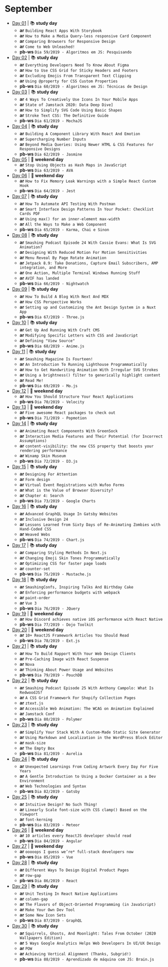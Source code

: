 # September

- [Day 01](09-01-2020.md) | :books: **study day**
  - **ar** `Building React Apps With Storybook`
  - **ar** `How to Make a Media Query-less responsive Card Component`
  - **ar** `Comparing Browsers for Responsive Design`
  - **ar** `Come to Web Unleashed!`
  - **pb-ws** `Dia 59/2019 - Algoritmos em JS: Pesquisando`
- [Day 02](09-02-2020.md) | :books: **study day**
  - **ar** `Everything Developers Need To Know About Figma`
  - **ar** `How to Use CSS Grid for Sticky Headers and Footers`
  - **ar** `Excluding Emojis From Transparent Text Clipping`
  - **ar** `Using @property for CSS Custom Properties`
  - **pb-ws** `Dia 60/2019 - Algoritmos em JS: Técnicas de Design`
- [Day 03](09-03-2020.md) | :books: **study day**
  - **ar** `4 Ways To Creatively Use Icons In Your Mobile Apps`
  - **ar** `State of Jamstack 2020: Data Deep Dive]`
  - **ar** `How to Simplify SVG Code Using Basic Shapes`
  - **ar** `Stroke Text CSS: The Definitive Guide`
  - **pb-ws** `Dia 61/2019 - MochaJS`
- [Day 04](09-04-2020.md) | :books: **study day**
  - **ar** `Building A Component Library With React And Emotion`
  - **ar** `Supercharging Number Inputs`
  - **ar** `Beyond Media Queries: Using Newer HTML & CSS Features for Responsive Designs`
  - **pb-ws** `Dia 62/2019 - Jasmine`
- [Day 05](09-05-2020.md) | :sunrise_over_mountains: **weekend day**
  - **ar** `Stop Using Objects as Hash Maps in JavaScript`
  - **pb-ws** `Dia 63/2019 - AVA`
- [Day 06](09-06-2020.md) | :sunrise_over_mountains: **weekend day**
  - **ar** `How to Fix Memory Leak Warnings with a Simple React Custom Hook`
  - **pb-ws** `Dia 64/2019 - Jest`
- [Day 07](09-07-2020.md) | :books: **study day**
  - **ar** `How To Automate API Testing With Postman`
  - **ar** `Smart Interface Design Patterns In Your Pocket: Checklist Cards PDF`
  - **ar** `Using max() for an inner-element max-width`
  - **ar** `All the Ways to Make a Web Component`
  - **pb-ws** `Dia 65/2019 - Karma, Chai e Sinon`
- [Day 08](09-08-2020.md) | :books: **study day**
  - **ar** `Smashing Podcast Episode 24 With Cassie Evans: What Is SVG Animation?`
  - **ar** `Designing With Reduced Motion For Motion Sensitivities`
  - **ar** `Menu Reveal By Page Rotate Animation`
  - **ar** `Jetpack 8.9: Take Donations, Capture Email Subscribers, AMP integration, and More`
  - **ar** `One Action, Multiple Terminal Windows Running Stuff`
  - **ar** `AVIF has landed`
  - **pb-ws** `Dia 66/2019 - Nightwatch`
- [Day 09](09-09-2020.md) | :books: **study day**
  - **ar** `How To Build A Blog With Next And MDX`
  - **ar** `How CSS Perspective Works`
  - **ar** `Setting up and Customizing the Ant Design System in a Nuxt App`
  - **pb-ws** `Dia 67/2019 - Three.js`
- [Day 10](09-10-2020.md) | :books: **study day**
  - **ar** `Get Up And Running With Craft CMS`
  - **ar** `Modifying Specific Letters with CSS and JavaScript`
  - **ar** `Defining "View Source"`
  - **pb-ws** `Dia 68/2019 - Anime.js`
- [Day 11](09-11-2020.md) | :books: **study day**
  - **ar** `Smashing Magazine Is Fourteen!`
  - **ar** `An Introduction To Running Lighthouse Programmatically`
  - **ar** `How to Get Handwriting Animation With Irregular SVG Strokes`
  - **ar** `Using a brightness() filter to generically highlight content`
  - **ar** `Read Me!`
  - **pb-ws** `Dia 69/2019 - Mo.js`
- [Day 12](09-12-2020.md) | :sunrise_over_mountains: **weekend day**
  - **ar** `How You Should Structure Your React Applications`
  - **pb-ws** `Dia 70/2019 - Velocity`
- [Day 13](09-13-2020.md) | :sunrise_over_mountains: **weekend day**
  - **ar** `Five awesome React packages to check out`
  - **pb-ws** `Dia 71/2019 - Popmotion`
- [Day 14](09-14-2020.md) | :books: **study day**
  - **ar** `Animating React Components With GreenSock`
  - **ar** `Interaction Media Features and Their Potential (for Incorrect Assumptions)`
  - **ar** `content-visibility: the new CSS property that boosts your rendering performance`
  - **ar** `Winamp Skin Museum`
  - **pb-ws** `Dia 72/2019 - D3.js`
- [Day 15](09-15-2020.md) | :books: **study day**
  - **ar** `Designing For Attention`
  - **ar** `Form design`
  - **ar** `Virtual Event Registrations with Wufoo Forms`
  - **ar** `What is the Value of Browser Diversity?`
  - **ar** `Chapter 4: Search`
  - **pb-ws** `Dia 73/2019 - Google Charts`
- [Day 16](09-16-2020.md) | :books: **study day**
  - **ar** `Advanced GraphQL Usage In Gatsby Websites`
  - **ar** `Inclusive Design 24`
  - **ar** `Lessons Learned from Sixty Days of Re-Animating Zombies with Hand-Coded CSS`
  - **ar** `Weaved Webs`
  - **pb-ws** `Dia 74/2019 - Chart.js`
- [Day 17](09-17-2020.md) | :books: **study day**
  - **ar** `Comparing Styling Methods In Next.js`
  - **ar** `Changing Emoji Skin Tones Programmatically`
  - **ar** `Optimizing CSS for faster page loads`
  - **ar** `counter-set`
  - **pb-ws** `Dia 75/2019 - Mustache.js`
- [Day 18](09-18-2020.md) | :books: **study day**
  - **ar** `SmashingConfs, Inspiring Talks And Birthday Cake`
  - **ar** `Enforcing performance budgets with webpack`
  - **ar** `paint-order`
  - **ar** `Vue 3`
  - **pb-ws** `Dia 76/2019 - JQuery`
- [Day 19](09-19-2020.md) | :sunrise_over_mountains: **weekend day**
  - **ar** `How Discord achieves native iOS performance with React Native`
  - **pb-ws** `Dia 77/2019 - Dojo Toolkit`
- [Day 20](09-20-2020.md) | :sunrise_over_mountains: **weekend day**
  - **ar** `10+ ReactJS Framework Articles You Should Read`
  - **pb-ws** `Dia 78/2019 - Ext.js`
- [Day 21](09-21-2020.md) | :books: **study day**
  - **ar** `How To Build Rapport With Your Web Design Clients`
  - **ar** `Pre-Caching Image with React Suspense`
  - **ar** `Nova`
  - **ar** `Thinking About Power Usage and Websites`
  - **pb-ws** `Dia 79/2019 - PouchDB`
- [Day 22](09-22-2020.md) | :books: **study day**
  - **ar** `Smashing Podcast Episode 25 With Anthony Campolo: What Is RedwoodJS?`
  - **ar** `A CSS Grid Framework For Shopify Collection Pages`
  - **ar** `ztext.js`
  - **ar** `Accessible Web Animation: The WCAG on Animation Explained`
  - **ar** `Jamstack Conf`
  - **pb-ws** `Dia 80/2019 - Polymer`
- [Day 23](09-23-2020.md) | :books: **study day**
  - **ar** `Simplify Your Stack With A Custom-Made Static Site Generator`
  - **ar** `Using Markdown and Localization in the WordPress Block Editor`
  - **ar** `mask-size`
  - **ar** `The Empty Box`
  - **pb-ws** `Dia 81/2019 - Aurelia`
- [Day 24](09-24-2020.md) | :books: **study day**
  - **ar** `Unexpected Learnings From Coding Artwork Every Day For Five Years`
  - **ar** `A Gentle Introduction to Using a Docker Container as a Dev Environment`
  - **ar** `Web Technologies and Syntax`
  - **pb-ws** `Dia 82/2019 - Gatsby`
- [Day 25](09-25-2020.md) | :books: **study day**
  - **ar** `Intuitive Design? No Such Thing!`
  - **ar** `Linearly Scale font-size with CSS clamp() Based on the Viewport`
  - **ar** `font-kerning`
  - **pb-ws** `Dia 83/2019 - Meteor`
- [Day 26](09-26-2020.md) | :sunrise_over_mountains: **weekend day**
  - **ar** `10 articles every ReactJS developer should read`
  - **pb-ws** `Dia 84/2019 - Angular`
- [Day 27](09-27-2020.md) | :sunrise_over_mountains: **weekend day**
  - **ar** `ooooops I guess we’re* full-stack developers now`
  - **pb-ws** `Dia 85/2019 - Vue`
- [Day 28](09-28-2020.md) | :books: **study day**
  - **ar** `Different Ways To Design Digital Product Pages`
  - **ar** `row-gap`
  - **pb-ws** `Dia 86/2019 - React`
- [Day 29](09-29-2020.md) | :books: **study day**
  - **ar** `Unit Testing In React Native Applications`
  - **ar** `column-gap`
  - **ar** `The Flavors of Object-Oriented Programming (in JavaScript)`
  - **ar** `Make Your Own Dev Tool`
  - **ar** `Some New Icon Sets`
  - **pb-ws** `Dia 87/2019 - GraphQL`
- [Day 30](09-30-2020.md) | :books: **study day**
  - **ar** `Squirrels, Ghosts, And Moonlight: Tales From October (2020 Wallpapers Edition)`
  - **ar** `5 Ways Google Analytics Helps Web Developers In UI/UX Design`
  - **ar** `POW`
  - **ar** `Achieving Vertical Alignment (Thanks, Subgrid!)`
  - **pb-ws** `Dia 88/2019 - Aprendizado de máquina com JS: Brain.js`
